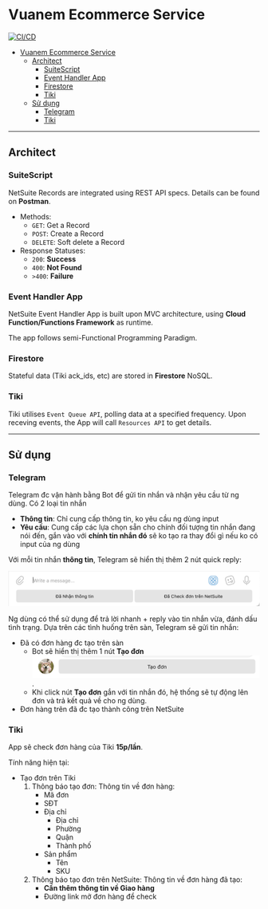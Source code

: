 # Vuanem Ecommerce Service

[![CI/CD](https://github.com/vuanembi/vuanem-ecommerce-service/actions/workflows/main.yaml/badge.svg)](https://github.com/vuanembi/vuanem-ecommerce-service/actions/workflows/main.yaml)

- [Vuanem Ecommerce Service](#vuanem-ecommerce-service)
  - [Architect](#architect)
    - [SuiteScript](#suitescript)
    - [Event Handler App](#event-handler-app)
    - [Firestore](#firestore)
    - [Tiki](#tiki)
  - [Sử dụng](#sử-dụng)
    - [Telegram](#telegram)
    - [Tiki](#tiki-1)

---

## Architect

### SuiteScript

NetSuite Records are integrated using REST API specs. Details can be found on **Postman**.

- Methods:
  - `GET`: Get a Record
  - `POST`: Create a Record
  - `DELETE`: Soft delete a Record
- Response Statuses:
  - `200`: **Success**
  - `400`: **Not Found**
  - `>400`: **Failure**

### Event Handler App

NetSuite Event Handler App is built upon MVC architecture, using **Cloud Function/Functions Framework** as runtime.

The app follows semi-Functional Programming Paradigm.

### Firestore

Stateful data (Tiki ack_ids, etc) are stored in **Firestore** NoSQL.

### Tiki

Tiki utilises `Event Queue API`, polling data at a specified frequency. Upon receving events, the App will call `Resources API` to get details.

---

## Sử dụng

### Telegram

Telegram đc vận hành bằng Bot để gửi tin nhắn và nhận yêu cầu từ ng dùng. Có 2 loại tin nhắn

- **Thông tin**: Chỉ cung cấp thông tin, ko yêu cầu ng dùng input
- **Yêu cầu**: Cung cấp các lựa chọn sẵn cho chính đối tượng tin nhắn đang nói đến, gắn vào với **chính tin nhắn đó** sẽ ko tạo ra thay đổi gì nếu ko có input của ng dùng

Với mỗi tin nhắn **thông tin**, Telegram sẽ hiển thị thêm 2 nút quick reply:

![Telegram Reply](docs/telegram-reply.png)

Ng dùng có thể sử dụng để trả lời nhanh + reply vào tin nhắn vừa, đánh dấu tình trạng.
Dựa trên các tình huống trên sàn, Telegram sẽ gửi tin nhắn:

- Đã có đơn hàng đc tạo trên sàn
  - Bot sẽ hiển thị thêm 1 nút **Tạo đơn** ![Telegram Keyboard Create](docs/telegram-keyboard-create.png).
  - Khi click nút **Tạo đơn** gắn với tin nhắn đó, hệ thống sẽ tự động lên đơn và trả kết quả về cho ng dùng.
- Đơn hàng trên đã đc tạo thành công trên NetSuite

### Tiki

App sẽ check đơn hàng của Tiki **15p/lần**.

Tính năng hiện tại:

- Tạo đơn trên Tiki
  1. Thông báo tạo đơn: Thông tin về đơn hàng:
     - Mã đơn
     - SĐT
     - Địa chỉ
       - Địa chỉ
       - Phường
       - Quận
       - Thành phố
     - Sản phẩm
       - Tên
       - SKU
  2. Thông báo tạo đơn trên NetSuite: Thông tin về đơn hàng đã tạo:
     - **Cần thêm thông tin về Giao hàng**
     - Đường link mở đơn hàng để check
